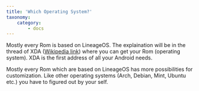```yaml
---
title: 'Which Operating System?'
taxonomy:
    category:
        - docs
---
```


Mostly every Rom is based on LineageOS. The explaination will be in the thread of XDA ([Wikipedia link](https://en.wikipedia.org/wiki/XDA_Developers)) where you can get your Rom (operating system). XDA is the first address of all your Android needs. 

Mostly every Rom which are based on LineageOS has more possibilities for customization. Like other operating systems (Arch, Debian, Mint, Ubuntu etc.) you have to figured out by your self. 